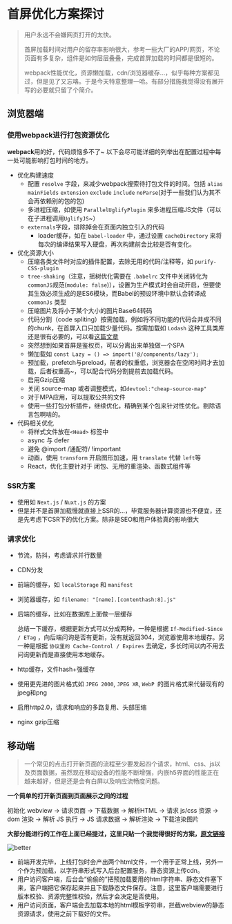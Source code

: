 # 首屏优化方案探讨

> 用户永远不会嫌网页打开的太快。
>
> 首屏加载时间对用户的留存率影响很大，参考一些大厂的APP/网页，不论页面有多复杂，组件是如何层层叠叠，完成首屏加载的时间都是很短的。
>
> webpack性能优化，资源懒加载，cdn/浏览器缓存...，似乎每种方案都见过，但是见了又忘咯。于是今天特意整理一哈。有部分措施我觉得没有展开写的必要就只留了个简介。

## 浏览器端

### 使用webpack进行打包资源优化

**webpack**用的好，代码烦恼多不了~ 以下会尽可能详细的列举出在配置过程中每一处可能影响打包时间的地方。

- 优化构建速度
  - 配置 `resolve` 字段，来减少webpack搜索待打包文件的时间。包括 `alias` `mainFields` `extension` `exclude`  `include` `noParse`(对于一些我们认为其不会再依赖别的包的包) 
  - 多进程压缩，如使用 `ParallelUglifyPlugin` 来多进程压缩JS文件（可以在子进程调用`UglifyJS`~）
  - `externals`字段，排除掉会在页面内独立引入的代码
    - loader缓存，如在 `babel-loader` 中，通过设置 `cacheDirectory` 来将每次的编译结果写入硬盘，再次构建前会比较是否有变化。
- 优化资源大小
  - 压缩各类文件时对应的插件配置，去除无用的代码/注释等，如 `purify-CSS-plugin` 
  -  `tree-shaking`（注意，摇树优化需要在 `.babelrc` 文件中关闭转化为`commonJS`规范(`module: false`)），设置为生产模式时会自动开启，但要使其生效必须生成的是ES6模块，而Babel的预设环境中默认会转译成 `commonJs` 类型
  - 压缩图片及将小于某个大小的图片Base64转码
  - 代码分割（code spliting）按需加载，例如将不同功能的代码合并成不同的chunk，在首屏入口只加载少量代码。按需加载如 `Lodash` 这种工具类库还是很有必要的，可以看[这篇文章](https://imys.net/20161217/webpack-use-lodash.html)
  - 突然想到如果首屏是鉴权页，可以分离出来单独做一个SPA
  - 懒加载如 `const Lazy = () => import('@/components/lazy');`
  - 预加载，prefetch与preload，前者的权重低，浏览器会在空闲时间才去加载，后者权重高~，可以配合代码分割提前去加载代码。
  - 启用Gzip压缩
  - 关闭 source-map 或者调整模式，如`devtool:"cheap-source-map"`
  - 对于MPA应用，可以提取公共的文件
  - 使用一些打包分析插件，继续优化，精确到某个包来针对性优化。剔除语言包啊啥的。
- 代码相关优化
  - 将样式文件放在`<Head>` 标签中
  - async 与 defer
  - 避免 @import /通配符/ !important
  - 动画，使用 `transform` 开启图形加速，用 `translate` 代替 `left`等
  - React，优化主要针对于 闭包、无用的重渲染、函数式组件等

 ### SSR方案

- 使用如 `Next.js` / `Nuxt.js` 的方案
- 但是并不是首屏加载慢就直接上SSR的...，毕竟服务器计算资源也不便宜，还是先考虑下CSR下的优化方案。除非是SEO和用户体验真的影响很大

### 请求优化

- 节流，防抖，考虑请求并行数量

- CDN分发

- 前端的缓存，如 `localStorage` 和 `manifest`

- 浏览器缓存，如 `filename: "[name].[contenthash:8].js"`

- 后端的缓存，比如在数据库上面做一层缓存

  总结一下缓存，根据更新方式可以分成两种，一种是根据 `If-Modified-Since / ETag` ，向后端问询是否有更新，没有就返回304，浏览器使用本地缓存。另一种是根据 `协议里的 Cache-Control / Expires` 去确定，多长时间以内不用去问询更新而是直接使用本地缓存。

- http缓存，文件hash+强缓存

- 使用更先进的图片格式如 `JPEG 2000`, `JPEG XR`, `WebP `的图片格式来代替现有的jpeg和png

- 启用http2.0，请求和响应的多路复用、头部压缩

- nginx gzip压缩

## 移动端

> 一个常见的点击打开新页面的流程至少要发起四个请求，html、css、js以及页面数据，虽然现在移动设备的性能不断增强，内嵌h5界面的性能正在越来越好，但是还是会有白屏以及响应流畅度问题。

**一个简单的打开新页面到页面展示之间的过程**

初始化 webview -> 请求页面 -> 下载数据 -> 解析HTML -> 请求 js/css 资源 -> dom 渲染 -> 解析 JS 执行 -> JS 请求数据 -> 解析渲染 -> 下载渲染图片

**大部分能进行的工作在上面已经提过，这里只贴一个我觉得很好的方案，[原文链接](https://segmentfault.com/a/1190000019584038)**

![better](https://segmentfault.com/img/bVbukRf?w=1756&h=1318)

- 前端开发完毕，上线打包时会产出两个html文件，一个用于正常上线，另外一个作为预加载，以字符串形式写入后台配置服务，静态资源上传cdn。
- 用户访问客户端，后台会“偷偷的”把预加载要用的html字符串、静态文件塞下来，客户端把它保存起来并且下载静态文件保存。注意，这里客户端需要进行版本校验、资源完整性校验，然后才会决定是否使用。
- 用户访问页面，客户端会去加载本地的html模板字符串，拦截webview的静态资源请求，使用之前下载好的文件。